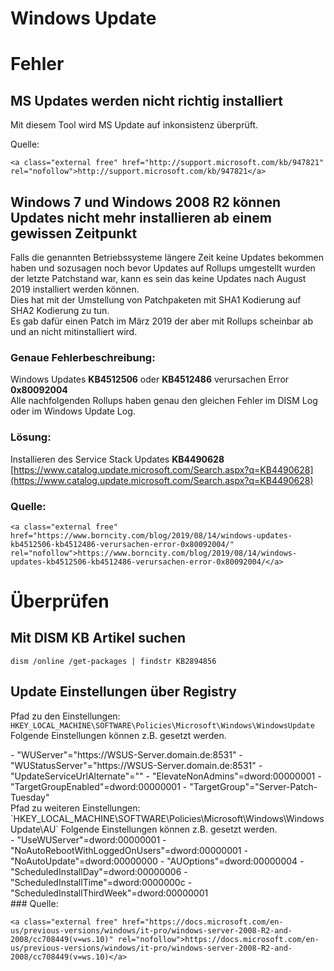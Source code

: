 # Windows Update

# <span class="mw-headline" id="bkmrk-fehler-1">Fehler</span>

## <span class="mw-headline" id="bkmrk-ms-updates-werden-ni-1">MS Updates werden nicht richtig installiert</span>

Mit diesem Tool wird MS Update auf inkonsistenz überprüft.  
  
Quelle:

```
<a class="external free" href="http://support.microsoft.com/kb/947821" rel="nofollow">http://support.microsoft.com/kb/947821</a>
```

## <span id="bkmrk-"></span><span class="mw-headline" id="bkmrk-windows-7-und-window-1">Windows 7 und Windows 2008 R2 können Updates nicht mehr installieren ab einem gewissen Zeitpunkt</span>

Falls die genannten Betriebssysteme längere Zeit keine Updates bekommen haben und sozusagen noch bevor Updates auf Rollups umgestellt wurden der letzte Patchstand war, kann es sein das keine Updates nach August 2019 installiert werden können.  
Dies hat mit der Umstellung von Patchpaketen mit SHA1 Kodierung auf SHA2 Kodierung zu tun.  
Es gab dafür einen Patch im März 2019 der aber mit Rollups scheinbar ab und an nicht mitinstalliert wird.

### <span class="mw-headline" id="bkmrk-genaue-fehlerbeschre-1">Genaue Fehlerbeschreibung:</span>

Windows Updates **KB4512506** oder **KB4512486** verursachen Error **0x80092004**  
Alle nachfolgenden Rollups haben genau den gleichen Fehler im DISM Log oder im Windows Update Log.

### <span id="bkmrk--1"></span><span class="mw-headline" id="bkmrk-l%C3%B6sung%3A-1">Lösung:</span>

Installieren des Service Stack Updates **KB4490628**  
[https://www.catalog.update.microsoft.com/Search.aspx?q=KB4490628](https://www.catalog.update.microsoft.com/Search.aspx?q=KB4490628)

### <span class="mw-headline" id="bkmrk-quelle%3A-1">Quelle:</span>

```
<a class="external free" href="https://www.borncity.com/blog/2019/08/14/windows-updates-kb4512506-kb4512486-verursachen-error-0x80092004/" rel="nofollow">https://www.borncity.com/blog/2019/08/14/windows-updates-kb4512506-kb4512486-verursachen-error-0x80092004/</a>
```

# <span id="bkmrk--2"></span><span class="mw-headline" id="bkmrk-%C3%9Cberpr%C3%BCfen-1">Überprüfen</span>

## <span class="mw-headline" id="bkmrk-mit-dism-kb-artikel--1">Mit DISM KB Artikel suchen</span>

`dism /online /get-packages | findstr KB2894856`

## <span id="bkmrk--3"></span><span class="mw-headline" id="bkmrk-update-einstellungen-1">Update Einstellungen über Registry</span>

Pfad zu den Einstellungen:  
`HKEY_LOCAL_MACHINE\SOFTWARE\Policies\Microsoft\Windows\WindowsUpdate`  
Folgende Einstellungen können z.B. gesetzt werden.

<div class="vector-body" id="bkmrk-%22wuserver%22%3D%22https%3A%2F%2F"><div class="mw-body-content mw-content-ltr" dir="ltr" lang="de"><div class="mw-parser-output">- "WUServer"="https://WSUS-Server.domain.de:8531"
- "WUStatusServer"="https://WSUS-Server.domain.de:8531"
- "UpdateServiceUrlAlternate"=""
- "ElevateNonAdmins"=dword:00000001
- "TargetGroupEnabled"=dword:00000001
- "TargetGroup"="Server-Patch-Tuesday"

</div></div></div>Pfad zu weiteren Einstellungen:  
`HKEY_LOCAL_MACHINE\SOFTWARE\Policies\Microsoft\Windows\WindowsUpdate\AU`  
Folgende Einstellungen können z.B. gesetzt werden.

<div class="vector-body" id="bkmrk-%22usewuserver%22%3Ddword%3A"><div class="mw-body-content mw-content-ltr" dir="ltr" lang="de"><div class="mw-parser-output">- "UseWUServer"=dword:00000001
- "NoAutoRebootWithLoggedOnUsers"=dword:00000001
- "NoAutoUpdate"=dword:00000000
- "AUOptions"=dword:00000004
- "ScheduledInstallDay"=dword:00000006
- "ScheduledInstallTime"=dword:0000000c
- "ScheduledInstallThirdWeek"=dword:00000001

</div></div></div>### <span class="mw-headline" id="bkmrk-quelle%3A-3">Quelle:</span>

```
<a class="external free" href="https://docs.microsoft.com/en-us/previous-versions/windows/it-pro/windows-server-2008-R2-and-2008/cc708449(v=ws.10)" rel="nofollow">https://docs.microsoft.com/en-us/previous-versions/windows/it-pro/windows-server-2008-R2-and-2008/cc708449(v=ws.10)</a>
```